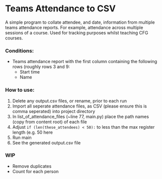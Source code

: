 # Teams Attendance to CSV 

A simple program to collate attendee, and date, information from multiple teams attendance reports. For example, attendance across multiple sessions of a course. Used for tracking purposes whilst teaching CFG courses.

### Conditions: 
- Teams attendance report with the first column containing the following rows (roughly rows 3 and 9: 
  - Start time
  - Name


### How to use: 
1. Delete any output.csv files, or rename, prior to each run
2. Import all seperate attendance files, as CSV (please ensure this is comma seperated) into project directory 
3. In list_of_attendance_files (~line 77, main.py) place the path names (copy from content root) of each file
4. Adjust `if (len(these_attendees) < 50):` to less than the max register length (e.g. 50 here 
3. Run main 
4. See the generated output.csv file 


### WIP 
- Remove duplicates
- Count for each person 
